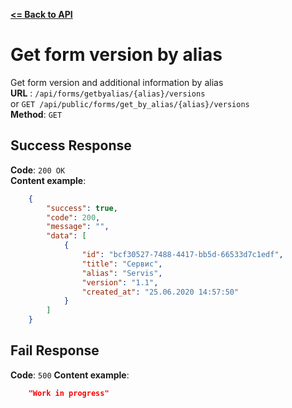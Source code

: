 [**<= Back to API**](README.md)

# Get form version by alias
Get form version and additional information by alias  
**URL** : `/api/forms/getbyalias/{alias}/versions`  
or `GET /api/public/forms/get_by_alias/{alias}/versions`  
**Method**: `GET`   

## Success Response

**Code**: `200 OK`   
**Content example**:
```json
    {
        "success": true,
        "code": 200,
        "message": "",
        "data": [
            {
                "id": "bcf30527-7488-4417-bb5d-66533d7c1edf",
                "title": "Сервис",
                "alias": "Servis",
                "version": "1.1",
                "created_at": "25.06.2020 14:57:50"
            }
        ]
    }
```

## Fail Response

**Code**: `500` 
**Content example**:
```json
    "Work in progress"
```